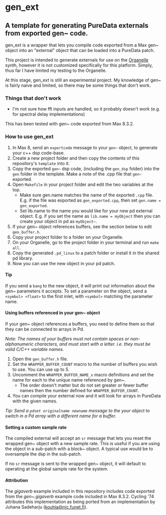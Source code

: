 # gen_ext
## A template for generating PureData externals from exported gen~ code.

gen_ext is a wrapper that lets you compile code exported from a Max gen~ object into an "external" object that can be loaded into a PureData patch.

This project is intended to generate externals for use on the [Organelle](https://www.critterandguitari.com/organelle) synth, however it is not customized specifically for this platform. Simply, thus far I have limited my testing to the Organelle.

At this stage, gen_ext is still an experimental project. My knowledge of gen~ is fairly naive and limited, so there may be some things that don't work. 

### Things that don't work

* I'm not sure how fft inputs are handled, so it probably doesn't work (e.g. for spectral delay implementations)

This has been tested with gen~ code exported from Max 8.3.2.

### How to use gen_ext

1. In Max 8, send an `exportcode` message to your `gen~` object, to generate your c++ dsp code-base.
2. Create a new project folder and then copy the contents of this repository's `template` into it.
3. Copy the exported `gen~` dsp code, (including the `gen_dsp` folder) into the `gen` folder in the template. Make a note of the .cpp file that `gen~` exported.
4. Open `Makefile` in your project folder and edit the two variables at the top.
	- Make sure gen.name matches the name of the exported `.cpp` file. E.g. if the file was exported as `gen_exported.cpp`, then set `gen.name = gen_exported`.
	- Set lib.name to the name you would like for your new pd external object. E.g. if you set the name as `lib.name = myObject` then you can create your object in pd as `myObject~`.
5. If your gen~ object references buffers, see the section below to edit `gen_buffer.h`.
6. Copy your project folder to a folder on your Organelle.
7. On your Organelle, go to the project folder in your terminal and run `make all`.
8. Copy the generated `.pd_linux` to a patch folder or install it in the shared pd library.
9. Now you can use the new object in your pd patch.

#### Tip
If you send a `bang` to the new object, it will print out information about the gen~ parameters it accepts. To set a parameter on the object, send a `<symbol> <float>` to the first inlet, with `<symbol>` matching the parameter name.
	
#### Using buffers referenced in your gen~ object

If your gen~ object references a buffers, you need to define them so that they can be connected to arrays in Pd.

_Note: The names of your buffers must not contain spaces or non-alphanumeric characters, and must start with a letter. i.e. they must be valid C/C++ variable names._

1. Open the `gen_buffer.h` file.
2. Set the `WRAPPER_BUFFER_COUNT` macro to the number of buffers you wish to use. You can use up to 5.
3. Uncomment the `WRAPPER_BUFFER_NAME_x` macro definitions and set the name for each to the unique name referenced by gen~. 
	- The order doesn't matter but do not set greater or fewer buffer names then the number defined for `WRAPPER_BUFFER_COUNT`.
4. You can compile your external now and it will look for arrays in PureData with the given names.

_Tip: Send a `pdset originalname newname` message to the your object to switch in a Pd array with a different name for a buffer._

#### Setting a custom sample rate

The compiled external will accept an `sr` message that lets you reset the wrapped gen~ object with a new sample rate. This is useful if you are using the object in a sub-patch with a block~ object. A typical use would be to oversample the dsp in the sub-patch.

If no `sr` message is sent to the wrapped gen~ object, it will default to operating at the global sample rate for the system.
	
#### Attribution
The _gigaverb_ example included in this repository includes code exported from the _gen~.gigaverb_ example code included in Max 8.3.2. Cycling '74 attributes this implementation as being ported from an implementation by Juhana Sadeharju (kouhia@nic.funet.fi).

